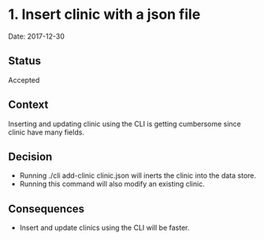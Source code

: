 # 1. Insert clinic with a json file

Date: 2017-12-30

## Status

Accepted

## Context

Inserting and updating clinic using the CLI is getting cumbersome since clinic have many fields.

## Decision

* Running ./cli add-clinic clinic.json will inerts the clinic into the data store.
* Running this command will also modify an existing clinic.

## Consequences

* Insert and update clinics using the CLI will be faster.

